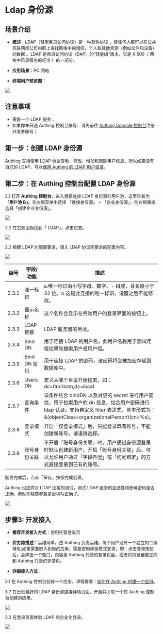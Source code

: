 # Ldap 身份源

<LastUpdated/>

## 场景介绍

- **概述**：LDAP（轻型目录访问协议）是一种软件协议 ，使任何人都可以在公共互联网或公司内网上查找网络中的组织，个人和其他资源（例如文件和设备）的数据 。LDAP 是目录访问协议（DAP）的“轻量级”版本，它是 X.500（ 网络中目录服务的标准 ）的一部分。

- **应用场景**：PC 网站
- **终端用户预览图**：

![](./images/06loginpage.png)

## 注意事项

- 需要一个 LDAP 服务；
- 如果你未开通 Authing 控制台账号，请先前往 [Authing Console 控制台](https://authing.cn/)注册开发者账号；

## 第一步：创建 LDAP 身份源

Authing 支持使用 LDAP 协议查看、修改、增加和删除用户信息。所以如果没有自己的 LDAP，可以[使用 Authing 的 LDAP 用户目录](https://docs.authing.cn/v2/guides/users/ldap-user-directory.html)。



## 第二步：在 Authing 控制台配置 LDAP 身份源

2.1 打开 **Authing 控制台**，进入想要连接 LDAP 身份源的用户池，这里称其为 **「用户池 B」**。在左侧菜单中选择 「连接身份源」 > 「企业身份源」，在右侧面板选择「创建企业身份源」。

![](./images/01opensource.png)

2.2 在右侧面板找到「 LDAP」，点击进去。

![](./images/02chooseldap.png)

2.3 根据 LDAP 的配置要求，填入  LDAP 协议所要求的配置内容。

![](./images/03inputconfig.png)

| 编号  | 字段/功能    | 描述                                                         |
| ----- | ------------ | ------------------------------------------------------------ |
| 2.3.1 | 唯一标识     | a.唯一标识由小写字母、数字、- 组成，且长度小于 32 位。b.这是此连接的唯一标识，设置之后不能修改。 |
| 2.3.2 | 显示名称     | 这个名称会显示在终端用户的登录界面的按钮上。                 |
| 2.3.3 | LDAP 链接    | LDAP 服务器的地址。                                          |
| 2.3.4 | Bind DN      | 用于连接 LDAP 的用户名，此用户名将用于测试连接结果和搜索用户或用户组。 |
| 2.3.5 | Bind DN 密码 | 用于连接 LDAP 的密码，该密码将会被加密存储到数据库中。       |
| 2.3.6 | Users DN     | 定义从哪个目录开始搜索，如：dc=fabrikam,dc=local             |
| 2.3.7 | 查询条件     | 该条件结合 bindDN 以及对应的 secret 进行用户查找，用于检索用户的 dn 信息，结合用户密码进行 ldap 认证。支持自定义 filter 表达式，基本形式为：&(objectClass=organizationalPerson)(cn=%s)。 |
| 2.3.8 | 登录模式     | 开启「仅登录模式」后，只能登录既有账号，不能创建新账号，请谨慎选择。 |
| 2.3.9 | 账号身份关联 | 不开启「账号身份关联」时，用户通过身份源登录时默认创建新用户。开启「账号身份关联」后，可以允许用户通过「字段匹配」或「询问绑定」的方式直接登录到已有的账号。 |

配置完成后，点击「保存」按钮完成创建。

Authing 也提供对 LDAP 连接的测试，测试 LDAP 服务的连通性和账号密码是否正确，帮助你检查参数是否填写正确了。

![](./images/04testuseful.png)

## 步骤3: 开发接入

- **推荐开发接入方式**：使用托管登录页

- **优劣势描述**：运维简单，由 Authing 负责运维。每个用户池有一个独立的二级域名;如果需要嵌入到你的应用，需要使用弹窗模式登录，即：点击登录按钮后，会弹出一个窗口，内容是 Authing 托管的登录页面，或者将浏览器重定向到 Authing 托管的登录页。

- **详细接入方法**：

3.1 在 Authing 控制台创建一个应用，详情查看：[如何在 Authing 创建一个应用](/guides/app-new/create-app/create-app.md)。

3.2 在已创建好的 LDAP 身份源连接详情页面，开启并关联一个在 Authing 控制台创建的应用。

![](./images/05openldapapp.png)

3.3 在登录页面体验 LDAP  的企业化登录。

![](./images/06loginpage.png)